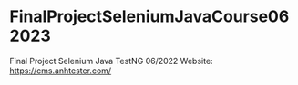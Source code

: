 # FinalProjectSeleniumJavaCourse062023
Final Project Selenium Java TestNG 06/2022 
Website: https://cms.anhtester.com/